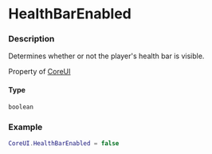 # HealthBarEnabled

### Description

Determines whether or not the player's health bar is visible.

Property of [CoreUI](../../)

#### Type

`boolean`

### Example

```lua
CoreUI.HealthBarEnabled = false
```
